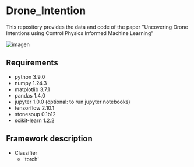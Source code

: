 # Drone_Intention
This repository provides the data and code of the paper "Uncovering Drone Intentions using Control Physics Informed Machine Learning" 

![imagen](https://github.com/CKPerrusquia/Drone_Intention/assets/100733638/c0297c59-0b2e-4b33-bc2d-ee6be1d8a65d)

## Requirements
- python 3.9.0
- numpy 1.24.3
- matplotlib 3.7.1
- pandas 1.4.0
- jupyter 1.0.0 (optional: to run jupyter notebooks)
- tensorflow 2.10.1
- stonesoup 0.1b12
- scikit-learn 1.2.2

## Framework description
- Classifier
  - 'torch'
